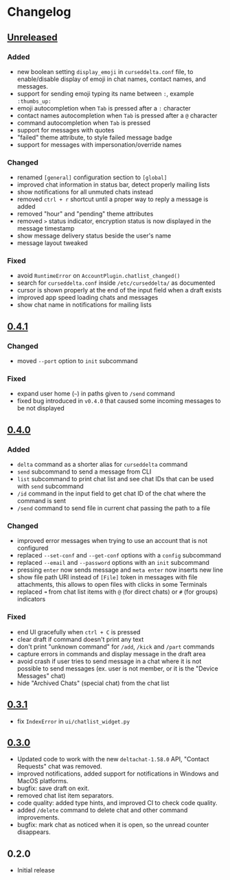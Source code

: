 # Changelog

## [Unreleased]

### Added

- new boolean setting `display_emoji` in `curseddelta.conf` file, to enable/disable display of emoji in chat names, contact names, and messages.
- support for sending emoji typing its name between `:`, example `:thumbs_up:`
- emoji autocompletion when `Tab` is pressed after a `:` character
- contact names autocompletion when `Tab` is pressed after a `@` character
- command autocompletion when `Tab` is pressed
- support for messages with quotes
- "failed" theme attribute, to style failed message badge
- support for messages with impersonation/override names

### Changed

- renamed `[general]` configuration section to `[global]`
- improved chat information in status bar, detect properly mailing lists
- show notifications for all unmuted chats instead
- removed `ctrl + r` shortcut until a proper way to reply a message is added
- removed "hour" and "pending" theme attributes
- removed `>` status indicator, encryption status is now displayed in the message timestamp
- show message delivery status beside the user's name
- message layout tweaked

### Fixed

- avoid `RuntimeError` on `AccountPlugin.chatlist_changed()`
- search for `curseddelta.conf` inside `/etc/curseddelta/` as documented
- cursor is shown properly at the end of the input field when a draft exists
- improved app speed loading chats and messages
- show chat name in notifications for mailing lists

## [0.4.1]

### Changed

- moved `--port` option to `init` subcommand

### Fixed

- expand user home (`~`) in paths given to `/send` command
- fixed bug introduced in `v0.4.0` that caused some incoming messages to be not displayed

## [0.4.0]

### Added

- `delta` command as a shorter alias for `curseddelta` command
- `send` subcommand to send a message from CLI
- `list` subcommand to print chat list and see chat IDs that can be used with `send` subcommand
- `/id` command in the input field to get chat ID of the chat where the command is sent
- `/send` command to send file in current chat passing the path to a file

### Changed

- improved error messages when trying to use an account that is not configured
- replaced `--set-conf` and `--get-conf` options with a `config` subcommand
- replaced `--email` and `--password` options with an `init` subcommand
- pressing `enter` now sends message and `meta enter` now inserts new line
- show file path URI instead of `[File]` token in messages with file attachments, this allows to open files with clicks in some Terminals
- replaced `➜` from chat list items with `@` (for direct chats) or `#` (for groups) indicators

### Fixed

- end UI gracefully when `ctrl + C` is pressed
- clear draft if command doesn't print any text
- don't print "unknown command" for `/add`, `/kick` and `/part` commands
- capture errors in commands and display message in the draft area
- avoid crash if user tries to send message in a chat where it is not possible to send messages (ex. user is not member, or it is the "Device Messages" chat)
- hide "Archived Chats" (special chat) from the chat list

## [0.3.1]

- fix `IndexError` in `ui/chatlist_widget.py`

## [0.3.0]

- Updated code to work with the new `deltachat-1.58.0` API, "Contact Requests" chat was removed.
- improved notifications, added support for notifications in Windows and MacOS platforms.
- bugfix: save draft on exit.
- removed chat list item separators.
- code quality: added type hints, and improved CI to check code quality.
- added `/delete` command to delete chat and other command improvements.
- bugfix: mark chat as noticed when it is open, so the unread counter disappears.

## 0.2.0

- Initial release


[Unreleased]: https://github.com/adbenitez/deltachat-cursed/compare/v0.4.1...HEAD
[0.4.1]: https://github.com/adbenitez/deltachat-cursed/compare/v0.4.0...v0.4.1
[0.4.0]: https://github.com/adbenitez/deltachat-cursed/compare/v0.3.1...v0.4.0
[0.3.1]: https://github.com/adbenitez/deltachat-cursed/compare/v0.3.0...v0.3.1
[0.3.0]: https://github.com/adbenitez/deltachat-cursed/compare/v0.2.0...v0.3.0
